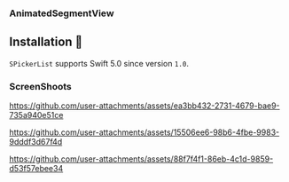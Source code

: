 ### AnimatedSegmentView

## Installation 📱

`SPickerList` supports Swift 5.0 since version `1.0`.

### ScreenShoots



https://github.com/user-attachments/assets/ea3bb432-2731-4679-bae9-735a940e51ce



https://github.com/user-attachments/assets/15506ee6-98b6-4fbe-9983-9dddf3d67f4d



https://github.com/user-attachments/assets/88f7f4f1-86eb-4c1d-9859-d53f57ebee34


